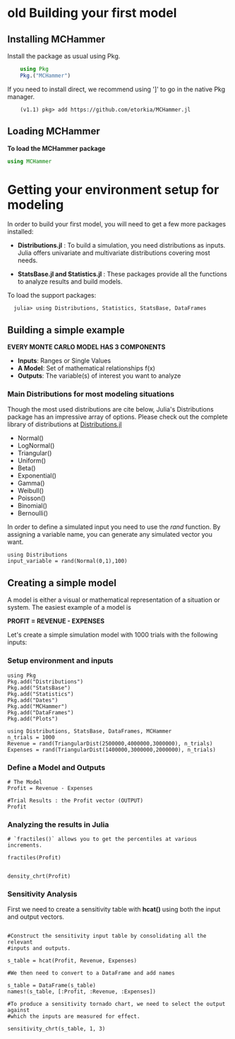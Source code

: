 # old Building your first model

## Installing MCHammer

 Install the package as usual using Pkg.

```julia
    using Pkg
    Pkg.("MCHammer")
```

If you need to install direct, we recommend using ']' to go in the native Pkg manager.

```
    (v1.1) pkg> add https://github.com/etorkia/MCHammer.jl
```

## Loading MCHammer

**To load the MCHammer package**

```julia
using MCHammer
```


# Getting your environment setup for modeling

In order to build your first model, you will need to get a few more packages installed:
* **Distributions.jl** : To build a simulation, you need distributions as inputs. Julia offers univariate and multivariate distributions covering most needs.

* **StatsBase.jl and Statistics.jl** : These packages provide all the functions to analyze results and build models.

To load the support packages:

      julia> using Distributions, Statistics, StatsBase, DataFrames

## Building a simple example

**EVERY MONTE CARLO MODEL HAS 3 COMPONENTS**
* **Inputs**: Ranges or Single Values
* **A Model**:  Set of mathematical relationships f(x)
* **Outputs**: The variable(s) of interest you want to analyze

### Main Distributions for most modeling situations

Though the most used distributions are cite below, Julia's Distributions package has an impressive array of options. Please check out the complete library of distributions at [Distributions.jl](http://juliastats.github.io/Distributions.jl/latest/index.html)

* Normal()
* LogNormal()
* Triangular()
* Uniform()
* Beta()
* Exponential()
* Gamma()
* Weibull()
* Poisson()
* Binomial()
* Bernoulli()



In order to define a simulated input you need to use the *rand* function. By assigning a variable name, you can generate any simulated vector you want.

```@example
using Distributions
input_variable = rand(Normal(0,1),100)
```

## Creating a simple model

A model is either a visual or mathematical representation of a situation or system. The easiest example of a model is

**PROFIT = REVENUE - EXPENSES**

Let's create a simple simulation model with 1000 trials with the following inputs:

### Setup environment and inputs
```@setup SampleModel
using Pkg
Pkg.add("Distributions")
Pkg.add("StatsBase")
Pkg.add("Statistics")
Pkg.add("Dates")
Pkg.add("MCHammer")
Pkg.add("DataFrames")
Pkg.add("Plots")
```

```@example SampleModel
using Distributions, StatsBase, DataFrames, MCHammer
n_trials = 1000
Revenue = rand(TriangularDist(2500000,4000000,3000000), n_trials)
Expenses = rand(TriangularDist(1400000,3000000,2000000), n_trials)
```
### Define a Model and Outputs
```@example SampleModel
# The Model
Profit = Revenue - Expenses

#Trial Results : the Profit vector (OUTPUT)
Profit
```

### Analyzing the results in Julia

```@example SampleModel
# `fractiles()` allows you to get the percentiles at various increments.

fractiles(Profit)
```

```@example SampleModel

density_chrt(Profit)
```

### Sensitivity Analysis
First we need to create a sensitivity table with **hcat()** using both the input and output vectors.

```@example SampleModel

#Construct the sensitivity input table by consolidating all the relevant
#inputs and outputs.

s_table = hcat(Profit, Revenue, Expenses)

#We then need to convert to a DataFrame and add names

s_table = DataFrame(s_table)
names!(s_table, [:Profit, :Revenue, :Expenses])

#To produce a sensitivity tornado chart, we need to select the output against
#which the inputs are measured for effect.

sensitivity_chrt(s_table, 1, 3)
```
